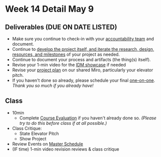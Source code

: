# Week 14 Detail May 9

## Deliverables (DUE ON DATE LISTED)

* Make sure you continue to check-in with your [accountability team](../assignments/accountability\_partner.md) and document.
* Continue to [develop the project itself, and iterate the research, design, resources, and milestones](../assignments/project\_plan/) of your project as needed.
* Continue to document your process and artifacts (the thing(s) itself).
* Revise your 1-min video for the [IDM showcase](../critiques-demos-presentations-and-exhibition/idm\_showcase.md) if needed
* Revise your [project plan](../assignments/project\_plan/) on our shared Miro, particularly your elevator pitch.&#x20;
* If you haven't done so already, please schedule your final [one-on-one](week15\_detail.md). _Thank you so much if you already have!_

## Class

* 10min
  * Complete [Course Evaluation](../assignments/course\_evaluation.md) if you haven't already done so. _(Please try to do this before class if at all possible.)_
* Class Critique:
  * State Elevator Pitch
  * Show Project
* Review Events on [Master Schedule](./)
* (IF time) 1-min video revision reviews & class critique
